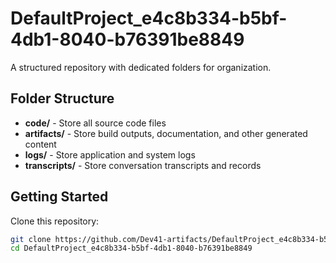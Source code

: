 # DefaultProject_e4c8b334-b5bf-4db1-8040-b76391be8849
A structured repository with dedicated folders for organization.

## Folder Structure

- **code/** - Store all source code files
- **artifacts/** - Store build outputs, documentation, and other generated content
- **logs/** - Store application and system logs
- **transcripts/** - Store conversation transcripts and records

## Getting Started

Clone this repository:
```bash
git clone https://github.com/Dev41-artifacts/DefaultProject_e4c8b334-b5bf-4db1-8040-b76391be8849
cd DefaultProject_e4c8b334-b5bf-4db1-8040-b76391be8849
```
